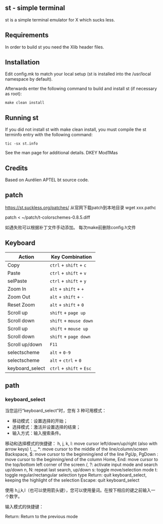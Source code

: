 st - simple terminal
--------------------
st is a simple terminal emulator for X which sucks less.


Requirements
------------
In order to build st you need the Xlib header files.


Installation
------------
Edit config.mk to match your local setup (st is installed into
the /usr/local namespace by default).

Afterwards enter the following command to build and install st (if
necessary as root):

    make clean install


Running st
----------
If you did not install st with make clean install, you must compile
the st terminfo entry with the following command:

    tic -sx st.info

See the man page for additional details.
DKEY Mod1Mas

Credits
-------
Based on Aurélien APTEL <aurelien dot aptel at gmail dot com> bt source code.

patch
------ 
https://st.suckless.org/patches/
从官网下载patch到本地目录
wget xxx.pathc

patch < ~/patch/t-colorschemes-0.8.5.diff

如遇失败可以根据补丁文件手动添加。
每次make前删除config.h文件

## Keyboard
Action      | Key Combination
---         | ---
Copy        | `ctrl` + `shift` + `c`
Paste       | `ctrl` + `shift` + `v`
selPaste    | `ctrl` + `shift` + `y`
Zoom In     | `alt` + `shift` + `+`
Zoom Out    | `alt` + `shift` + `-`
Reset Zoom  | `alt` + `shift` + `0`
Scroll up   | `shift` + `page up`
Scroll down | `shift` + `mouse down`
Scroll up   | `shift` + `mouse up`
Scroll down | `shift` + `page down`
Scroll up/down   | `F11`
selectscheme | `alt` +  `0-9`
selectscheme | `alt` + `ctrl` +  `0`
keyboard_select|`ctrl` + `shift` +  `Esc`

## path
### keyboard_select
当您运行“keyboard_select”时，您有 3 种可用模式：
 - 移动模式：设置选择的开始；
 - 选择模式：激活并设置选择的结束；
 - 输入方式：输入搜索条件。

移动和选择模式的快捷键：
h, j, k, l:    move cursor left/down/up/right (also with arrow keys)
 !, _, *:       move cursor to the middle of the line/column/screen
 Backspace, $:  move cursor to the beginning/end of the line
 PgUp, PgDown : move cursor to the beginning/end of the column
 Home, End:     move cursor to the top/bottom left corner of the screen
 /, ?:          activate input mode and search up/down
 n, N:          repeat last search, up/down
 s:             toggle move/selection mode
 t:             toggle regular/rectangular selection type
 Return:        quit keyboard_select, keeping the highlight of the selection
 Escape:        quit keyboard_select

使用 h,j,k,l（也可以使用箭头键），您可以使用量词。在按下相应的键之前输入一个数字。

输入模式的快捷键：

 Return:       Return to the previous mode

